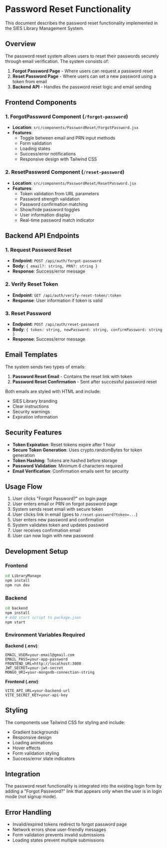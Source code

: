 # Password Reset Functionality

This document describes the password reset functionality implemented in the SIES Library Management System.

## Overview

The password reset system allows users to reset their passwords securely through email verification. The system consists of:

1. **Forgot Password Page** - Where users can request a password reset
2. **Reset Password Page** - Where users can set a new password using a token from email
3. **Backend API** - Handles the password reset logic and email sending

## Frontend Components

### 1. ForgotPassword Component (`/forgot-password`)
- **Location**: `src/components/PasswordReset/ForgotPassword.jsx`
- **Features**:
  - Toggle between email and PRN input methods
  - Form validation
  - Loading states
  - Success/error notifications
  - Responsive design with Tailwind CSS

### 2. ResetPassword Component (`/reset-password`)
- **Location**: `src/components/PasswordReset/ResetPassword.jsx`
- **Features**:
  - Token validation from URL parameters
  - Password strength validation
  - Password confirmation matching
  - Show/hide password toggles
  - User information display
  - Real-time password match indicator

## Backend API Endpoints

### 1. Request Password Reset
- **Endpoint**: `POST /api/auth/forgot-password`
- **Body**: `{ email?: string, PRN?: string }`
- **Response**: Success/error message

### 2. Verify Reset Token
- **Endpoint**: `GET /api/auth/verify-reset-token/:token`
- **Response**: User information if token is valid

### 3. Reset Password
- **Endpoint**: `POST /api/auth/reset-password`
- **Body**: `{ token: string, newPassword: string, confirmPassword: string }`
- **Response**: Success/error message

## Email Templates

The system sends two types of emails:

1. **Password Reset Email** - Contains the reset link with token
2. **Password Reset Confirmation** - Sent after successful password reset

Both emails are styled with HTML and include:
- SIES Library branding
- Clear instructions
- Security warnings
- Expiration information

## Security Features

- **Token Expiration**: Reset tokens expire after 1 hour
- **Secure Token Generation**: Uses crypto.randomBytes for token generation
- **Token Hashing**: Tokens are hashed before storage
- **Password Validation**: Minimum 6 characters required
- **Email Verification**: Confirmation emails sent for security

## Usage Flow

1. User clicks "Forgot Password?" on login page
2. User enters email or PRN on forgot password page
3. System sends reset email with secure token
4. User clicks link in email (goes to `/reset-password?token=...`)
5. User enters new password and confirmation
6. System validates token and updates password
7. User receives confirmation email
8. User can now login with new password

## Development Setup

### Frontend
```bash
cd LibraryManage
npm install
npm run dev
```

### Backend
```bash
cd backend
npm install
# Add start script to package.json
npm start
```

### Environment Variables Required

**Backend (.env)**:
```
EMAIL_USER=your-email@gmail.com
EMAIL_PASS=your-app-password
FRONTEND_URL=http://localhost:3000
JWT_SECRET=your-jwt-secret
MONGO_URI=your-mongodb-connection-string
```

**Frontend (.env)**:
```
VITE_API_URL=your-backend-url
VITE_SECRET_KEY=your-api-key
```

## Styling

The components use Tailwind CSS for styling and include:
- Gradient backgrounds
- Responsive design
- Loading animations
- Hover effects
- Form validation styling
- Success/error state indicators

## Integration

The password reset functionality is integrated into the existing login form by adding a "Forgot Password?" link that appears only when the user is in login mode (not signup mode).

## Error Handling

- Invalid/expired tokens redirect to forgot password page
- Network errors show user-friendly messages
- Form validation prevents invalid submissions
- Loading states prevent multiple submissions
